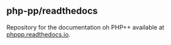 ## php-pp/readthedocs

Repository for the documentation oh PHP++ available at [phppp.readthedocs.io](https://phppp.readthedocs.io/).
